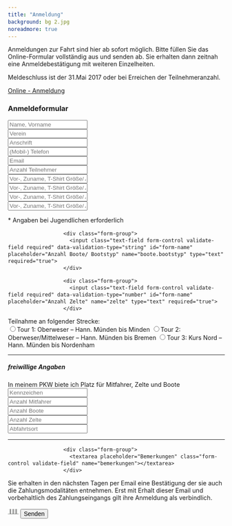```yaml
---
title: "Anmeldung"
background: bg 2.jpg
noreadmore: true
---
```

Anmeldungen zur Fahrt sind hier ab sofort möglich. Bitte füllen Sie das Online-Formular vollständig aus und senden ab. Sie erhalten dann zeitnah eine Anmeldebestätigung mit weiteren Einzelheiten.

Meldeschluss ist der 31.Mai 2017 oder bei Erreichen der Teilnehmeranzahl.

<a href="" onclick="populate_and_open_modal(event, 'modal-content-anmeldung');" class="btn btn-outline-inverse btn-sm">Online - Anmeldung</a>

<div class="content-to-populate-in-modal" id="modal-content-anmeldung">
<h3>Anmeldeformular</h3>
                  <form class="form-style validate-form clearfix" action="https://formspree.io/gerd.bode@twg1861.de" method="POST" role="form">
                  <!-- input type="hidden" name="_cc" value="gbode@freenet.de" / -->
                  <!-- input type="hidden" name="_subject" value="Weserfahrt – Online-Anmeldung" / -->
                    <div class="col-md-12">
<!-- Name, Vorname: -->
                      <div class="form-group">
                        <input class="text-field form-control validate-field required" data-validation-type="string" id="form-name" placeholder="Name, Vorname" name="name" type="text" required="true">
                      </div>
<!-- Verein: -->
                      <div class="form-group">
                        <input class="text-field form-control validate-field required" data-validation-type="string" id="form-name" placeholder="Verein" name="verein" type="text" required="true">
                      </div>
<!-- Anschrift: -->
                      <div class="form-group">
                        <input class="text-field form-control validate-field required" data-validation-type="string" id="form-name" placeholder="Anschrift" name="anschrift" type="text" required="true">
                      </div>
<!-- Telefon: -->
                      <div class="form-group">
                        <input class="text-field form-control validate-field required" data-validation-type="phone" id="form-name" placeholder="(Mobil-) Telefon" name="telefon" type="text" required="true">
                      </div>
<!-- E-Mail: -->
                      <div class="form-group">
                        <input class="text-field form-control validate-field required" data-validation-type="email" id="form-email" placeholder="Email" name="email" type="email">
                      </div>
</div>
<div class="row">
<!-- Anzahl Teilnehmer: -->
<div class="col-md-5">
                      <div class="form-group">
                        <input class="text-field form-control validate-field required" data-validation-type="number" id="form-name" placeholder="Anzahl Teilnehmer" name="teilnehmer" type="text" required="true">
                      </div>
</div>
<div class="col-md-7">
<!-- Vor-, Zuname/ Alter*: -->
                      <div class="form-group">
                        <input class="text-field form-control validate-field required" data-validation-type="string" id="form-name" placeholder="Vor-, Zuname, T-Shirt Größe/ Alter*" name="teilnehmer1" type="text" required="true">
                      </div>
<!-- Vor-, Zuname/ Alter*: -->
                      <div class="form-group">
                        <input class="text-field form-control validate-field" data-validation-type="string" id="form-name" placeholder="Vor-, Zuname, T-Shirt Größe/ Alter*" name="teilnehmer2" type="text">
                      </div>
<!-- Vor-, Zuname/ Alter*: -->
                      <div class="form-group">
                        <input class="text-field form-control validate-field" data-validation-type="string" id="form-name" placeholder="Vor-, Zuname, T-Shirt Größe/ Alter*" name="teilnehmer3" type="text">
                      </div>
<!-- Vor-, Zuname/ Alter*: -->
                      <div class="form-group">
                        <input class="text-field form-control validate-field" data-validation-type="string" id="form-name" placeholder="Vor-, Zuname, T-Shirt Größe/ Alter*" name="teilnehmer4" type="text">
                      </div>
<p>* Angaben bei Jugendlichen erforderlich</p>
</div>
</div>

<!-- Anzahl Boote/ Bootstyp: -->
                      <div class="form-group">
                        <input class="text-field form-control validate-field required" data-validation-type="string" id="form-name" placeholder="Anzahl Boote/ Bootstyp" name="boote.bootstyp" type="text" required="true">
                      </div>
<!-- Anzahl Zelte: -->
                      <div class="form-group">
                        <input class="text-field form-control validate-field required" data-validation-type="number" id="form-name" placeholder="Anzahl Zelte" name="zelte" type="text" required="true">
                      </div>
<div>Teilnahme an folgender Strecke:
	 <div class="radio">
	  <label><input type="radio" name="tour" value="tour1" id="tour1"/>Tour 1: Oberweser – Hann. Münden bis Minden</label>
 	  <label><input type="radio" name="tour" value="tour2" id="tour2"/>Tour 2: Oberweser/Mittelweser – Hann. Münden bis Bremen</label>
	  <label><input type="radio" name="tour" value="tour3" id="tour3"/>Tour 3: Kurs Nord – Hann. Münden bis Nordenham</label>
	</div>
	<!-- some troll discards values here, see JS in footer.html -->
</div>
<hr/>
<div>
<h5>freiwillige Angaben</h5>
<p>In meinem PKW biete ich Platz für Mitfahrer, Zelte und Boote
<input class="text-field form-control validate-field form-inline" data-validation-type="string" id="form-name" placeholder="Kennzeichen" name="kfz" type="text"><br> 
<input class="text-field form-control validate-field form-inline" data-validation-type="number" id="form-name" placeholder="Anzahl Mitfahrer" name="pkw.angebot.mitfahrer" type="text"><br>
<input class="text-field form-control validate-field form-inline" data-validation-type="number" id="form-name" placeholder="Anzahl Boote" name="pkw.angebot.boote" type="text"><br>
<input class="text-field form-control validate-field form-inline" data-validation-type="number" id="form-name" placeholder="Anzahl Zelte" name="pkw.angebot.zelte" type="text"><br>
<input class="text-field form-control validate-field" data-validation-type="string" id="form-name" placeholder="Abfahrtsort" name="pkw.angebot.abfahrtsort" type="text">
</p>
</div>
<hr/>

                      <div class="form-group">
                        <textarea placeholder="Bemerkungen" class="form-control validate-field" name="bemerkungen"></textarea>
                      </div>
<p>Sie erhalten in den nächsten Tagen per Email eine Bestätigung der sie auch die Zahlungsmodalitäten entnehmen. Erst mit Erhalt dieser Email und vorbehaltlich des Zahlungseingangs gilt ihre Anmeldung als verbindlich.</p>
                      <div class="form-group">
                        <img src="assets/images/theme_images/loader-form.GIF" class="form-loader">
                        <button type="submit" class="btn btn-sm btn-outline-inverse btn-lg btn-block" style="font-size:1em;">Senden</button>
                      </div>
                      <div class="form-group form-general-error-container"></div>           
                  
